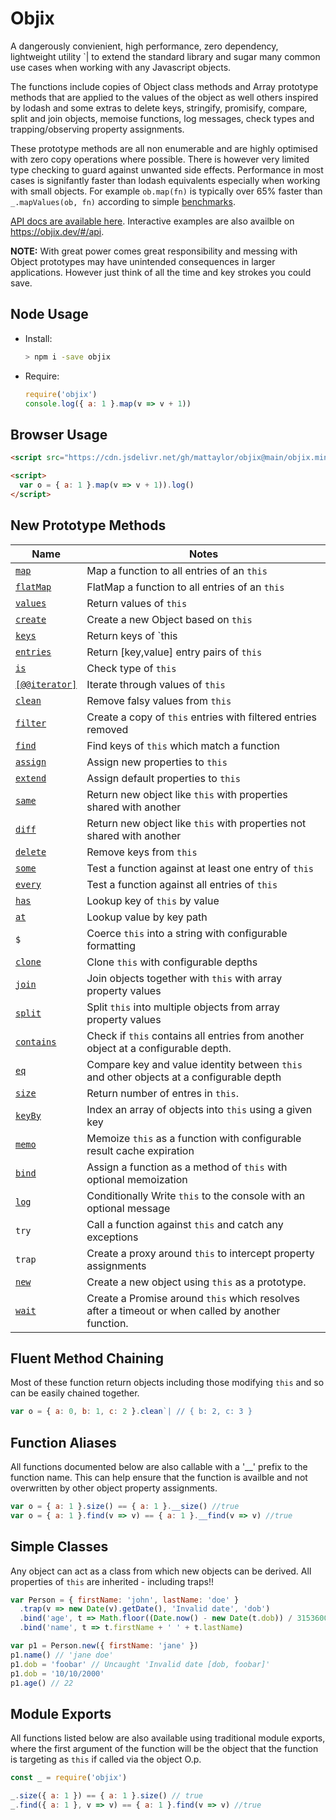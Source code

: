 # Objix <!-- {docsify-ignore} -->

A dangerously convienient, high performance, zero dependency, lightweight utility `| to extend the standard library and sugar many common use cases when working with any Javascript objects.

The functions include copies of Object class methods and Array prototype methods that are applied to the values of the object as well others inspired by lodash and some extras to delete keys, stringify, promisify, compare, split and join objects, memoise functions, log messages, check types and trapping/observing property assignments.

These prototype methods are all non enumerable and are highly optimised with zero copy operations where possible. There is however very limited type checking to guard against unwanted side effects. Performance in most cases is signifantly faster than lodash equivalents especially when working with small objects. For example `ob.map(fn)` is typically over 65% faster than `_.mapValues(ob, fn)` according to simple [benchmarks](bench.md).

[API docs are available here](api.md). Interactive examples are also availble on https://objix.dev/#/api.

**NOTE:** With great power comes great responsibility and messing with Object prototypes may have unintended consequences in larger applications. However just think of all the time and key strokes you could save.

## Node Usage

- Install:

  ```bash
  > npm i -save objix
  ```

- Require:

  ```javascript
  require('objix')
  console.log({ a: 1 }.map(v => v + 1))
  ```

## Browser Usage

```html
<script src="https://cdn.jsdelivr.net/gh/mattaylor/objix@main/objix.min.js"></script>

<script>
  var o = { a: 1 }.map(v => v + 1)).log()
</script>
```

## New Prototype Methods

| Name                              | Notes                                                                                             |
| --------------------------------- | ------------------------------------------------------------------------------------------------- |
| [`map`](api.md#map)               | Map a function to all entries of an `this`                                                        |
| [`flatMap`](api.md#flatMap)       | FlatMap a function to all entries of an `this`                                                    |
| [`values`](api.md#values)         | Return values of `this`                                                                           |
| [`create`](api.md#create)         | Create a new Object based on `this`                                                               |
| [`keys`](api.md#keys)             | Return keys of `this                                                                              |
| [`entries`](api.md#entries)       | Return [key,value] entry pairs of `this`                                                          |
| [`is`](api.md#is)                 | Check type of `this`                                                                              |
| [`[@@iterator]`](api.md#iterator) | Iterate through values of `this`                                                                  |
| [`clean`](api.md#clean)           | Remove falsy values from `this`                                                                   |
| [`filter`](api.md#filter)         | Create a copy of `this` entries with filtered entries removed                                     |
| [`find`](api.md#find)             | Find keys of `this` which match a function                                                        |
| [`assign`](api.md#assign)         | Assign new properties to `this`                                                                   |
| [`extend`](api.md#extend)         | Assign default properties to `this`                                                               |
| [`same`](api.md#same)             | Return new object like `this` with properties shared with another                                 |
| [`diff`](api.md#diff)             | Return new object like `this` with properties not shared with another                             |
| [`delete`](api.md#delete)         | Remove keys from `this`                                                                           |
| [`some`](api.md#some)             | Test a function against at least one entry of `this`                                              |
| [`every`](api.md#every)           | Test a function against all entries of `this`                                                     |
| [`has`](api.md#has)               | Lookup key of `this` by value                                                                     |
| [`at`](api.md#at)                 | Lookup value by key path                                                                          |
| `$`                               | Coerce `this` into a string with configurable formatting                                          |
| [`clone`](api.md#clone)           | Clone `this` with configurable depths                                                             |
| [`join`](api.md#join)             | Join objects together with `this` with array property values                                      |
| [`split`](api.md#split)           | Split `this` into multiple objects from array property values                                     |
| [`contains`](api.md#contains)     | Check if `this` contains all entries from another object at a configurable depth.                 |
| [`eq`](api.md#eq)                 | Compare key and value identity between `this` and other objects at a configurable depth           |
| [`size`](api.md#size)             | Return number of entres in `this`.                                                                |
| [`keyBy`](api.md#keyBy)           | Index an array of objects into `this` using a given key                                           |
| [`memo`](api.md#memo)             | Memoize `this` as a function with configurable result cache expiration                            |
| [`bind`](api.md#bind)             | Assign a function as a method of `this` with optional memoization                                 |
| [`log`](api.md#log)               | Conditionally Write `this` to the console with an optional message                                |
| `try`                             | Call a function against `this` and catch any exceptions                                           |
| `trap`                            | Create a proxy around `this` to intercept property assignments                                    |
| [`new`](api.md#new)               | Create a new object using `this` as a prototype.                                                  |
| [`wait`](api.md#wait)             | Create a Promise around `this` which resolves after a timeout or when called by another function. |

## Fluent Method Chaining

Most of these function return objects including those modifying `this` and so can be easily chained together.

<div data-runkit>

```javascript
var o = { a: 0, b: 1, c: 2 }.clean`| // { b: 2, c: 3 }
```

</div>

## Function Aliases

All functions documented below are also callable with a '\_\_' prefix to the function name.
This can help ensure that the function is availble and not overwritten by other object property assignments.

```javascript
var o = { a: 1 }.size() == { a: 1 }.__size() //true
var o = { a: 1 }.find(v => v) == { a: 1 }.__find(v => v) //true
```

## Simple Classes

Any object can act as a class from which new objects can be derived. All properties of `this` are inherited - including traps!!

<div data-runkit>

```javascript
var Person = { firstName: 'john', lastName: 'doe' }
  .trap(v => new Date(v).getDate(), 'Invalid date', 'dob')
  .bind('age', t => Math.floor((Date.now() - new Date(t.dob)) / 31536000000))
  .bind('name', t => t.firstName + ' ' + t.lastName)

var p1 = Person.new({ firstName: 'jane' })
p1.name() // 'jane doe'
p1.dob = 'foobar' // Uncaught 'Invalid date [dob, foobar]'
p1.dob = '10/10/2000'
p1.age() // 22
```

</div>

## Module Exports

All functions listed below are also available using traditional module exports, where the first argument of the function will be the object that the function is targeting as `this` if called via the object O.p.

```javascript
const _ = require('objix')

_.size({ a: 1 }) == { a: 1 }.size() // true
_.find({ a: 1 }, v => v) == { a: 1 }.find(v => v) //true
```
